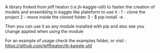 A library froked from  jeff heaton (i.e jh-kaggle-util) to fasten the creation of models and ensembling in kaggle like plateform
to use it : 
1 - clone the project
2 - move inside the cloned folder
3 - $ pip install -e .

Then you can use it as any module installed with pip and also see you change applied when using the module

For an example of usage check the examples folder, or visit : https://github.com/jeffheaton/jh-kaggle-util